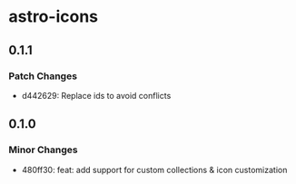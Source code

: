 # astro-icons

## 0.1.1

### Patch Changes

- d442629: Replace ids to avoid conflicts

## 0.1.0

### Minor Changes

- 480ff30: feat: add support for custom collections & icon customization

